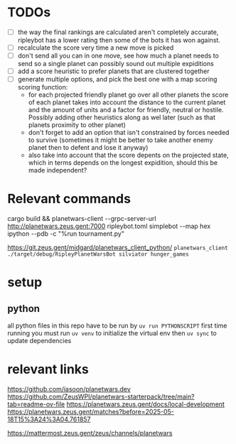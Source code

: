 # TODOs

- [ ] the way the final rankings are calculated aren't completely accurate, ripleybot has a lower rating then some of the bots it has won against.
- [ ] recalculate the score very time a new move is picked
- [ ] don't send all you can in one move, see how much a planet needs to send so a single planet can possibly sound out multiple expiditions
- [ ] add a score heuristic to prefer planets that are clustered together
- [ ] generate multiple options, and pick the best one with a map scoring scoring function:
    - for each projected friendly planet go over all other planets the score of each planet takes into account the distance to the current planet and the amount of units and a factor for friendly, neutral or hostile. Possibly adding other heuristics along as wel later (such as that planets proximity to other planet)
    - don't forget to add an option that isn't constrained by forces needed to survive (sometimes it might be better to take another enemy planet then to defent and lose it anyway)
    - also take into account that the score depents on the projected state, which in terms depends on the longest expidition, should this be made independent?

# Relevant commands
cargo build && planetwars-client --grpc-server-url  http://planetwars.zeus.gent:7000 ripleybot.toml simplebot --map hex
ipython --pdb -c "%run tournament.py"

https://git.zeus.gent/midgard/planetwars_client_python/
`planetwars_client ./target/debug/RipleyPlanetWarsBot silviator hunger_games`


# setup

## python
all python files in this repo have to be run by `uv run PYTHONSCRIPT`
first time running you must run `uv venv` to initialize the virtual env then `uv sync` to update dependencies


# relevant links

https://github.com/iasoon/planetwars.dev
https://github.com/ZeusWPI/planetwars-starterpack/tree/main?tab=readme-ov-file
https://planetwars.zeus.gent/docs/local-development
https://planetwars.zeus.gent/matches?before=2025-05-18T15%3A24%3A04.761857

https://mattermost.zeus.gent/zeus/channels/planetwars


